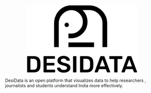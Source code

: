 <p align="center">
  <img width="360" src="./assets/readme/logo-base.png">
</p>

DesiData is an open platform that visualizes data to help researchers , journalists and students understand India more effectively.
